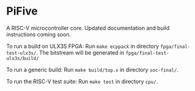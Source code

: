 # PiFive

A RISC-V microcontroller core. Updated documentation and build instructions coming soon.

To run a build on ULX3S FPGA: Run `make ecppack` in directory `fpga/final-test-ulx3s/`. The bitstream will be generated in `fpga/final-test-ulx3s/build/`

To run a generic build: Run `make build/top.v` in directory `soc-final/`.

To run the RISC-V test suite: Run `make test` in directory `cpu/`.
